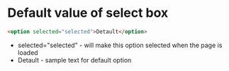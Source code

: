 # Default value of select box

```html
<option selected="selected">Detault</option>
```

- selected="selected" - will make this option selected when the page is loaded
- Detault - sample text for default option
